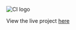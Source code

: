 ![CI logo](https://codeinstitute.s3.amazonaws.com/fullstack/ci_logo_small.png)

View the live project [here](https://vica781.github.io/Bootstrap_Rosie-s_Resume/)

